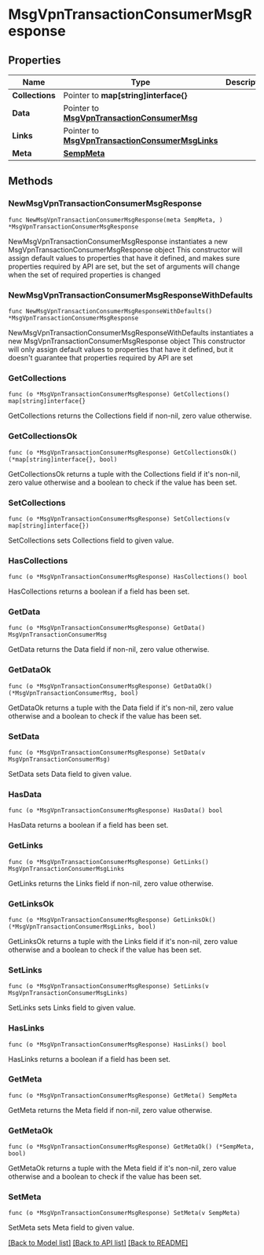 # MsgVpnTransactionConsumerMsgResponse

## Properties

Name | Type | Description | Notes
------------ | ------------- | ------------- | -------------
**Collections** | Pointer to **map[string]interface{}** |  | [optional] 
**Data** | Pointer to [**MsgVpnTransactionConsumerMsg**](MsgVpnTransactionConsumerMsg.md) |  | [optional] 
**Links** | Pointer to [**MsgVpnTransactionConsumerMsgLinks**](MsgVpnTransactionConsumerMsgLinks.md) |  | [optional] 
**Meta** | [**SempMeta**](SempMeta.md) |  | 

## Methods

### NewMsgVpnTransactionConsumerMsgResponse

`func NewMsgVpnTransactionConsumerMsgResponse(meta SempMeta, ) *MsgVpnTransactionConsumerMsgResponse`

NewMsgVpnTransactionConsumerMsgResponse instantiates a new MsgVpnTransactionConsumerMsgResponse object
This constructor will assign default values to properties that have it defined,
and makes sure properties required by API are set, but the set of arguments
will change when the set of required properties is changed

### NewMsgVpnTransactionConsumerMsgResponseWithDefaults

`func NewMsgVpnTransactionConsumerMsgResponseWithDefaults() *MsgVpnTransactionConsumerMsgResponse`

NewMsgVpnTransactionConsumerMsgResponseWithDefaults instantiates a new MsgVpnTransactionConsumerMsgResponse object
This constructor will only assign default values to properties that have it defined,
but it doesn't guarantee that properties required by API are set

### GetCollections

`func (o *MsgVpnTransactionConsumerMsgResponse) GetCollections() map[string]interface{}`

GetCollections returns the Collections field if non-nil, zero value otherwise.

### GetCollectionsOk

`func (o *MsgVpnTransactionConsumerMsgResponse) GetCollectionsOk() (*map[string]interface{}, bool)`

GetCollectionsOk returns a tuple with the Collections field if it's non-nil, zero value otherwise
and a boolean to check if the value has been set.

### SetCollections

`func (o *MsgVpnTransactionConsumerMsgResponse) SetCollections(v map[string]interface{})`

SetCollections sets Collections field to given value.

### HasCollections

`func (o *MsgVpnTransactionConsumerMsgResponse) HasCollections() bool`

HasCollections returns a boolean if a field has been set.

### GetData

`func (o *MsgVpnTransactionConsumerMsgResponse) GetData() MsgVpnTransactionConsumerMsg`

GetData returns the Data field if non-nil, zero value otherwise.

### GetDataOk

`func (o *MsgVpnTransactionConsumerMsgResponse) GetDataOk() (*MsgVpnTransactionConsumerMsg, bool)`

GetDataOk returns a tuple with the Data field if it's non-nil, zero value otherwise
and a boolean to check if the value has been set.

### SetData

`func (o *MsgVpnTransactionConsumerMsgResponse) SetData(v MsgVpnTransactionConsumerMsg)`

SetData sets Data field to given value.

### HasData

`func (o *MsgVpnTransactionConsumerMsgResponse) HasData() bool`

HasData returns a boolean if a field has been set.

### GetLinks

`func (o *MsgVpnTransactionConsumerMsgResponse) GetLinks() MsgVpnTransactionConsumerMsgLinks`

GetLinks returns the Links field if non-nil, zero value otherwise.

### GetLinksOk

`func (o *MsgVpnTransactionConsumerMsgResponse) GetLinksOk() (*MsgVpnTransactionConsumerMsgLinks, bool)`

GetLinksOk returns a tuple with the Links field if it's non-nil, zero value otherwise
and a boolean to check if the value has been set.

### SetLinks

`func (o *MsgVpnTransactionConsumerMsgResponse) SetLinks(v MsgVpnTransactionConsumerMsgLinks)`

SetLinks sets Links field to given value.

### HasLinks

`func (o *MsgVpnTransactionConsumerMsgResponse) HasLinks() bool`

HasLinks returns a boolean if a field has been set.

### GetMeta

`func (o *MsgVpnTransactionConsumerMsgResponse) GetMeta() SempMeta`

GetMeta returns the Meta field if non-nil, zero value otherwise.

### GetMetaOk

`func (o *MsgVpnTransactionConsumerMsgResponse) GetMetaOk() (*SempMeta, bool)`

GetMetaOk returns a tuple with the Meta field if it's non-nil, zero value otherwise
and a boolean to check if the value has been set.

### SetMeta

`func (o *MsgVpnTransactionConsumerMsgResponse) SetMeta(v SempMeta)`

SetMeta sets Meta field to given value.



[[Back to Model list]](../README.md#documentation-for-models) [[Back to API list]](../README.md#documentation-for-api-endpoints) [[Back to README]](../README.md)


